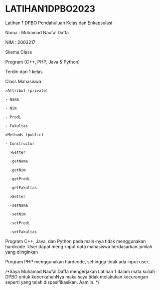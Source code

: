 # LATIHAN1DPBO2023
Latihan 1 DPBO Pendahuluan Kelas dan Enkapsulasi

Nama : Muhamad Naufal Daffa

NIM  : 2003217


Skema Class

Program (C++, PHP, Java & Python)

Terdiri dari 1 kelas

  Class Mahasiswa

    >Attribut (private)
    
    - Nama
    
    - Nim
    
    - Prodi
    
    - Fakultas
    
    >Methods (public)
    
    - Constructor
    
      >Getter
      
      -getNama
      
      -getNim
      
      -getProdi
      
      -getFakultas
      
      >Setter
      
      -setNama
      
      -setNim
      
      -setProdi
      
      -setFakultas

Program C++, Java, dan Python pada main-nya tidak menggunakan hardcode. User dapat meng-input data mahasiswa berdasarkan jumlah yang diinginkan

Program PHP menggunakan hardcode, sehingga tidak ada input user.
    
/*Saya Muhamad Naufal Daffa mengerjakan Latihan 1
	dalam mata kuliah DPBO untuk keberkahanNya maka 
	saya tidak melakukan kecurangan seperti yang telah dispesifikasikan. Aamiin. */
